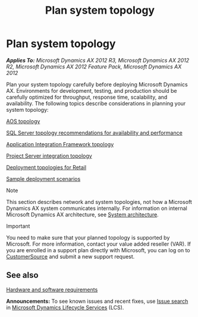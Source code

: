 ﻿---
title: Plan system topology
TOCTitle: Plan system topology
ms:assetid: 7b58645f-6f07-4033-b533-96efdd54b343
ms:mtpsurl: https://technet.microsoft.com/en-us/library/Dd309725(v=AX.60)
ms:contentKeyID: 37820248
ms.date: 04/18/2014
mtps_version: v=AX.60
---

# Plan system topology 


_**Applies To:** Microsoft Dynamics AX 2012 R3, Microsoft Dynamics AX 2012 R2, Microsoft Dynamics AX 2012 Feature Pack, Microsoft Dynamics AX 2012_

Plan your system topology carefully before deploying Microsoft Dynamics AX. Environments for development, testing, and production should be carefully optimized for throughput, response time, scalability, and availability. The following topics describe considerations in planning your system topology:

[AOS topology](aos-topology.md)

[SQL Server topology recommendations for availability and performance](sql-server-topology-recommendations-for-availability-and-performance.md)

[Application Integration Framework topology](application-integration-framework-topology.md)

[Project Server integration topology](project-server-integration-topology.md)

[Deployment topologies for Retail](deployment-topologies-for-retail.md)

[Sample deployment scenarios](sample-deployment-scenarios.md)


> [!NOTE]
> <P>This section describes network and system topologies, not how a Microsoft Dynamics AX system communicates internally. For information on internal Microsoft Dynamics AX architecture, see <A href="system-architecture.md">System architecture</A>.</P>




> [!IMPORTANT]
> <P>You need to make sure that your planned topology is supported by Microsoft. For more information, contact your value added reseller (VAR). If you are enrolled in a support plan directly with Microsoft, you can log on to <A href="http://go.microsoft.com/fwlink/?linkid=92647">CustomerSource</A> and submit a new support request.</P>



## See also

[Hardware and software requirements](hardware-and-software-requirements.md)

  
**Announcements:** To see known issues and recent fixes, use [Issue search](http://go.microsoft.com/fwlink/?linkid=389258) in [Microsoft Dynamics Lifecycle Services](http://go.microsoft.com/fwlink/?linkid=306505) (LCS).

